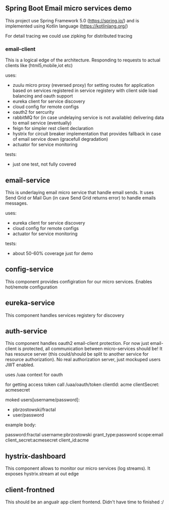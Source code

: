 ## Spring Boot Email micro services demo

This project use Spring Framework 5.0 (https://spring.io/) and is implemented using Kotlin language (https://kotlinlang.org/)

For detail tracing we could use zipking for distributed tracing


### email-client
This is a logical edge of the architecture. Responding to requests to actual clients like (html5,mobile,iot etc)

uses:
* zuulu micro proxy (reversed proxy) for setting routes for application based on services registered in service registery with client side load balancing and oauth support
* eureka client for service discovery
* cloud config for remote configs
* oauth2 for sercurity
* rabbitMQ for (in case undelaying service is not available) delivering data to email service (eventually) 
* feign for simpler rest client declaration 
* hystrix for circuit breaker implementation that provides fallback in case of email service down (gracefull degradation)
* actuator for service monitoring

tests:
* just one test, not fully covered

## email-service
This is underlaying email micro service that handle email sends. It uses Send Grid or Mail Gun (in cave Send Grid returns error) to handle emails messages.

uses:
* eureka client for service discovery
* cloud config for remote configs
* actuator for service monitoring

tests:
* about 50-60% coverage just for demo

## config-service
This component provides configiration for our micro services. Enables hot/remote configuration

## eureka-service
This component handles services registery for discovery

## auth-service
This component handles oauth2 email-client protection. For now just email-client is protected, all communication between micro-services should be!
It has resource server (this could/should be split to another service for resource authorization). No real authorization server, just mockuped users
JWT enabled.

uses /uaa context for oauth

for getting access token call /uaa/oauth/token
clientId: acme
clientSecret: acmesecret

moked users[username/password]:
* pbrzostowski/fractal
* user/password

example body:

password:fractal
username:pbrzostowski
grant_type:password
scope:email
client_secret:acmesecret
client_id:acme

## hystrix-dashboard
This component allows to monitor our micro services (log streams). It exposes hystrix.stream at out edge


## client-frontned
This should be an angualr app client frontend. Didn't have time to finished :/
